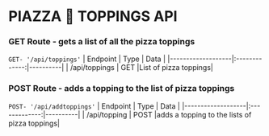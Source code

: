 # PIAZZA :pizza: TOPPINGS API 

### GET Route - gets a list of all the pizza toppings

```GET- '/api/toppings'```
| Endpoint          | Type          | Data     |
|-------------------|:-------------:|----------|
| /api/toppings      | GET           |List of pizza toppings|

### POST Route - adds a topping to the list of pizza toppings

```POST- '/api/addtoppings'```
| Endpoint          | Type          | Data     |
|-------------------|:-------------:|----------|
| /api/topping       | POST           |adds a topping to the lists of pizza toppings|

